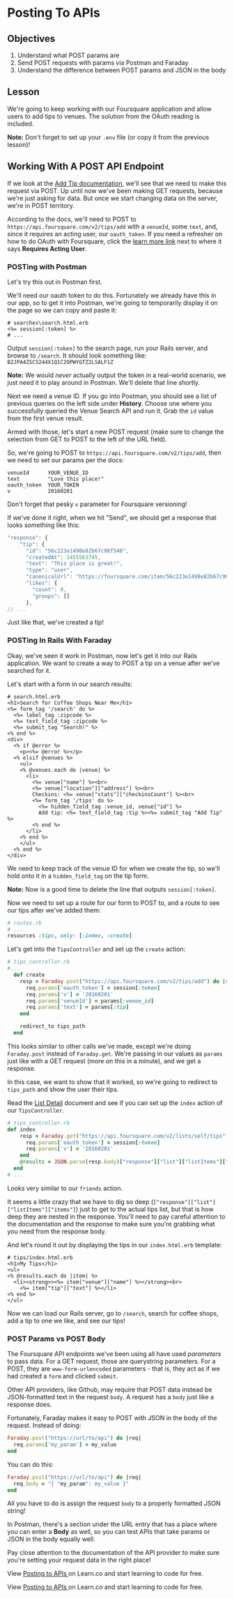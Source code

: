 # Posting To APIs

## Objectives

  1. Understand what POST params are
  2. Send POST requests with params via Postman and Faraday
  3. Understand the difference between POST params and JSON in the body

## Lesson

We're going to keep working with our Foursquare application and allow
users to add tips to venues. The solution from the OAuth reading is
included.

**Note:** Don't forget to set up your `.env` file (or copy it from the
previous lesson)!

## Working With A POST API Endpoint

If we look at the [Add Tip documentation](https://developer.foursquare.com/docs/tips/add), we'll see that we need to make
this request via POST. Up until now we've been making GET requests,
because we're just asking for data. But once we start changing data on
the server, we're in POST territory.

According to the docs, we'll need to POST to `https://api.foursquare.com/v2/tips/add` with a
`venueId`, some `text`, and, since it requires an acting user, our
`oauth_token`. If you need a refresher on how to do OAuth with
Foursquare, click the [learn more link](https://developer.foursquare.com/overview/auth) next to where it says **Requires Acting User**.

### POSTing with Postman

Let's try this out in Postman first.

We'll need our oauth token to do this. Fortunately we already have this
in our app, so to get it into Postman, we're going to temporarily
display it on the page so we can copy and paste it:

```erb
# searches\search.html.erb
<%= session[:token] %>
# ...
```

Output `session[:token]` to the search page, run your Rails server,
and browse to `/search`. It should look something like: `B2JPA4ZSC5244X1Q1C2OPWYGTZ2LSALF1Z`

**Note:** We would *never* actually output the token in a real-world
scenario, we just need it to play around in Postman. We'll delete that
line shortly.

Next we need a venue ID. If you go into Postman, you should see a
list of previous queries on the left side under **History**. Choose one
where you successfully queried the Venue Search API and run it. Grab the
`id` value from the first venue result.

Armed with those, let's start a new POST request (make sure to
change the selection from GET to POST to the left of the URL field).

So, we're going to POST to `https://api.foursquare.com/v2/tips/add`,
then we need to set our params per the docs:

```
venueId      YOUR_VENUE_ID
text         "Love this place!"
oauth_token  YOUR_TOKEN
v            20160201
```

Don't forget that pesky `v` parameter for Foursquare versioning!

If we've done it right, when we hit "Send", we should get a response
that looks something like this:

```javascript
"response": {
    "tip": {
      "id": "56c223e1498e82b67c98f548",
      "createdAt": 1455563745,
      "text": "This place is great!",
      "type": "user",
      "canonicalUrl": "https://foursquare.com/item/56c223e1498e82b67c98f548",
      "likes": {
        "count": 0,
        "groups": []
      },
// ...
```

Just like that, we've created a tip!

### POSTing In Rails With Faraday

Okay, we've seen it work in Postman, now let's get it into our Rails
application. We want to create a way to POST a tip on a venue after
we've searched for it.

Let's start with a form in our search results:

```erb
# search.html.erb
<h1>Search for Coffee Shops Near Me</h1>
<%= form_tag '/search' do %>
  <%= label_tag :zipcode %>
  <%= text_field_tag :zipcode %>
  <%= submit_tag "Search!" %>
<% end %>
<div>
  <% if @error %>
    <p><%= @error %></p>
  <% elsif @venues %>
    <ul>
    <% @venues.each do |venue| %>
      <li>
        <%= venue["name"] %><br>
        <%= venue["location"]["address"] %><br>
        Checkins: <%= venue["stats"]["checkinsCount"] %><br>
        <%= form_tag '/tips' do %>
          <%= hidden_field_tag :venue_id, venue["id"] %>
          Add tip: <%= text_field_tag :tip %><%= submit_tag "Add Tip" %>
        <% end %>
      </li>
    <% end %>
    </ul>
  <% end %>
</div>
```

We need to keep track of the venue ID for when we create the tip, so
we'll hold onto it in a `hidden_field_tag` on the tip form.

**Note:** Now is a good time to delete the line that outputs
`session[:token]`.

Now we need to set up a route for our form to POST to, and a route to
see our tips after we've added them:

```ruby
# routes.rb
# ...
resources :tips, only: [:index, :create]
```

Let's get into the `TipsController` and set up the `create` action:

```ruby
# tips_controller.rb
#...
  def create
    resp = Faraday.post("https://api.foursquare.com/v2/tips/add") do |req|
      req.params['oauth_token'] = session[:token]
      req.params['v'] = '20160201'
      req.params['venueId'] = params[:venue_id]
      req.params['text'] = params[:tip]
    end

    redirect_to tips_path
  end
```

This looks similar to other calls we've made, except we're doing
`Faraday.post` instead of `Faraday.get`. We're passing in our values as
`params` just like with a GET request (more on this in a minute), and we
get a response.

In this case, we want to show that it worked, so we're going to redirect
to `tips_path` and show the user their tips.

Read the [List
Detail](https://developer.foursquare.com/docs/lists/lists) document and
see if you can set up the `index` action of our `TipsController`.

```ruby
# tips_controller.rb
def index
    resp = Faraday.get("https://api.foursquare.com/v2/lists/self/tips") do |req|
      req.params['oauth_token'] = session[:token]
      req.params['v'] = '20160201'
    end
    @results = JSON.parse(resp.body)["response"]["list"]["listItems"]["items"]
  end
# ...
```

Looks very similar to our `friends` action.

It seems a little crazy that we have to dig so deep
(`["response"]["list"]["listItems"]["items"]`) just to get to the actual
tips list, but that is how deep they are nested in the response. You'll
need to pay careful attention to the documentation and the response to
make sure you're grabbing what you need from the response body.

And let's round it out by displaying the tips in our `index.html.erb`
template:

```erb
# tips/index.html.erb
<h1>My Tips</h1>
<ul>
<% @results.each do |item| %>
  <li><strong>><%= item["venue"]["name"] %></strong><br>
    <%= item["tip"]["text"] %></li>
<% end %>
</ul>
```

Now we can load our Rails server, go to `/search`, search for coffee
shops, add a tip to one we like, and see our tips!

### POST Params vs POST Body

The Foursquare API endpoints we've been using all have used *parameters*
to pass data. For a GET request, those are querystring
parameters. For a POST, they are `www-form-urlencoded` parameters - that
is, they act as if we had created a `form` and clicked `submit`.

Other API providers, like Github, may require that POST data instead be
JSON-formatted text in the request `body`. A request has a `body` just
like a response does.

Fortunately, Faraday makes it easy to POST with JSON in the body of the
request. Instead of doing:

```ruby
Faraday.post("https://url/to/api") do |req|
  req.params['my_param'] = my_value
end
```

You can do this:

```ruby
Faraday.post("https://url/to/api") do |req|
  req.body = "{ "my_param": my_value }"
end
```

All you have to do is assign the request `body` to a properly formatted
JSON string!

In Postman, there's a section under the URL entry that has a place where
you can enter a **Body** as well, so you can test APIs that take params
or JSON in the body equally well.

Pay close attention to the documentation of the API provider to make
sure you're setting your request data in the right place!

<p data-visibility='hidden'>View <a href='https://learn.co/lessons/ruby-posting-requests'>Posting to APIs </a> on Learn.co and start learning to code for free.</p>

<p class='util--hide'>View <a href='https://learn.co/lessons/ruby-posting-requests'>Posting to APIs </a> on Learn.co and start learning to code for free.</p>

